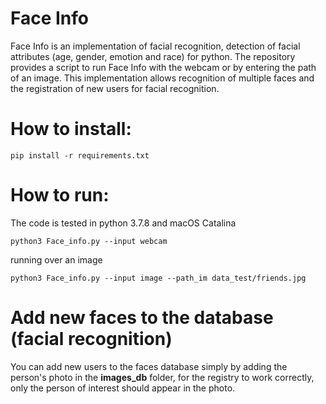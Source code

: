 # Face Info
Face Info is an implementation of facial recognition, detection of facial attributes (age, gender, emotion and race) for python.
The repository provides a script to run Face Info with the webcam or by entering the path of an image.
This implementation allows recognition of multiple faces and the registration of new users for facial recognition.

# How to install:
<pre><code>pip install -r requirements.txt </code></pre>

# How to run:
The code is tested in python 3.7.8 and macOS Catalina
<pre><code>python3 Face_info.py --input webcam </code></pre>

running over an image
<pre><code>python3 Face_info.py --input image --path_im data_test/friends.jpg </code></pre>

# Add new faces to the database (facial recognition)
You can add new users to the faces database simply by adding the person's photo in the **images_db** folder, for the registry to work correctly, only the person of interest should appear in the photo.

